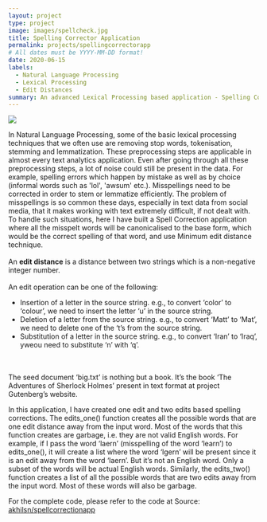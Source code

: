 ```yaml
---
layout: project
type: project
image: images/spellcheck.jpg
title: Spelling Corrector Application
permalink: projects/spellingcorrectorapp
# All dates must be YYYY-MM-DD format!
date: 2020-06-15
labels:
  - Natural Language Processing
  - Lexical Processing
  - Edit Distances
summary: An advanced Lexical Processing based application - Spelling Corrector using Lavenstein Minimum Edit Distance technique. A ready to use app for spelling correction on english text data.
---
```


<img class="ui medium right floated rounded image" src="../images/vacay-home-page.png">

In Natural Language Processing, some of the basic lexical processing techniques that we often use are removing stop words, tokenisation, stemming and lemmatization. These preprocessing steps are applicable in almost every text analytics application.
Even after going through all these preprocessing steps, a lot of noise could still be present in the data. For example, spelling errors which happen by mistake as well as by choice (informal words such as 'lol', 'awsum' etc.). Misspellings need to be corrected in order to stem or lemmatize efficiently. The problem of misspellings is so common these days, especially in text data from social media, that it makes working with text extremely difficult, if not dealt with.
To handle such situations, here I have built a Spell Correction application where all the misspelt words will be canonicalised to the base form, which would be the correct spelling of that word, and use Minimum edit distance technique. 
<br><br>
An **edit distance** is a distance between two strings which is a non-negative integer number.
<br><br>An edit operation can be one of the following:
- Insertion of a letter in the source string. e.g., to convert ‘color’ to ‘colour’, we need to insert the letter ‘u’ in the source string.
- Deletion of a letter from the source string. e.g., to convert ‘Matt’ to ‘Mat’, we need to delete one of the ‘t’s from the source string.
- Substitution of a letter in the source string. e.g., to convert ‘Iran’ to ‘Iraq’, yweou need to substitute ‘n’ with ‘q’.

<br><br>The seed document ‘big.txt’ is nothing but a book. It’s the book ‘The Adventures of Sherlock Holmes’ present in text format at project Gutenberg’s website. 

In this application, I have created one edit and two edits based spelling corrections. The edits_one() function creates all the possible words that are one edit distance away from the input word. Most of the words that this function creates are garbage, i.e. they are not valid English words. For example, if I pass the word ‘laern’ (misspelling of the word ‘learn’) to edits_one(), it will create a list where the word ‘lgern’ will be present since it is an edit away from the word ‘laern’. But it’s not an English word. Only a subset of the words will be actual English words.
Similarly, the edits_two() function creates a list of all the possible words that are two edits away from the input word. Most of these words will also be garbage.
 
For the complete code, please refer to the code at Source: <a href="hhttps://github.com/akhilsn/Python-Applications/tree/master/Spell_Corrector"><i class="large github icon"></i>akhilsn/spellcorrectionapp</a>
